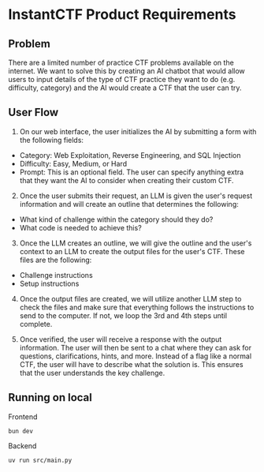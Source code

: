 # InstantCTF Product Requirements

## Problem
There are a limited number of practice CTF problems available on the internet. We want to solve this by creating an AI chatbot that would allow users to input details of the type of CTF practice they want to do (e.g. difficulty, category)
and the AI would create a CTF that the user can try.

## User Flow

1. On our web interface, the user initializes the AI by submitting a form with the following fields:
- Category: Web Exploitation, Reverse Engineering, and SQL Injection
- Difficulty: Easy, Medium, or Hard
- Prompt: This is an optional field. The user can specify anything extra that they want the AI to consider when creating their custom CTF.

2. Once the user submits their request, an LLM is given the user's request information and will create an outline that determines the following:
- What kind of challenge within the category should they do?
- What code is needed to achieve this?

3. Once the LLM creates an outline, we will give the outline and the user's context to an LLM to create the output files for the user's CTF. These files are the following:
- Challenge instructions
- Setup instructions

4. Once the output files are created, we will utilize another LLM step to check the files and make sure that everything follows the instructions to send to the computer. If not, we loop the 3rd and 4th steps until complete.

5. Once verified, the user will receive a response with the output information. The user will then be sent to a chat where they can ask for questions, clarifications, hints, and more. Instead of a flag like a normal CTF, the user will have to describe what the solution is. This ensures that the user understands the key challenge.

## Running on local

Frontend
```
bun dev
```

Backend
```
uv run src/main.py
```